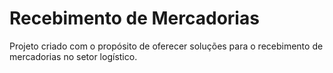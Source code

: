 # Recebimento de Mercadorias

Projeto criado com o propósito de oferecer soluções para o recebimento de mercadorias no setor logístico.
